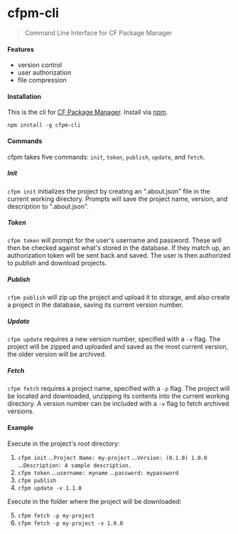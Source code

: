 # cfpm-cli

> Command Line Interface for CF Package Manager

#### Features

- version control
- user authorization
- file compression

#### Installation

This is the cli for [CF Package Manager](https://www.npmjs.com/package/cfpm). Install via [npm](http://npmjs.org).

    npm install -g cfpm-cli

#### Commands

cfpm takes five commands:
`init`, `token`, `publish`, `update`, and `fetch`.

##### Init

`cfpm init` initializes the project by creating an ".about.json" file in the current working directory. Prompts will save the project name, version, and description to ".about.json".

##### Token

`cfpm token` will prompt for the user's username and password. These will then be checked against what's stored in the database. If they match up, an authorization token will be sent back and saved. The user is then authorized to publish and download projects.

##### Publish

`cfpm publish` will zip up the project and upload it to storage, and also create a project in the database, saving its current version number.

##### Update

`cfpm update` requires a new version number, specified with a `-v` flag. The project will be zipped and uploaded and saved as the most current version, the older version will be archived.

##### Fetch

`cfpm fetch` requires a project name, specified with a `-p` flag. The project will be located and downloaded, unzipping its contents into the current working directory. A version number can be included with a `-v` flag to fetch archived versions.

#### Example
Execute in the project's root directory:

1. `cfpm init`
...`Project Name: my-project`
...`Version: (0.1.0) 1.0.0`
...`Description: A sample description.`
2. `cfpm token`
...`username: myname`
...`password: mypassword`
3. `cfpm publish`
4. `cfpm update -v 1.1.0`

Execute in the folder where the project will be downloaded:

5. `cfpm fetch -p my-project`
6. `cfpm fetch -p my-project -v 1.0.0`
